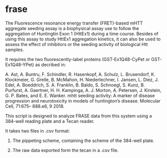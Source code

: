 # frase

The Fluorescence resonance energy transfer (FRET)-based mHTT aggregate seeding assay is a biophysical assay use to follow the aggregation of Huntingtin Exon 1 (HttEx1) during a time course. Besides of using this assay to study HttEx1 aggregation kinetics, it can also be used to assess the effect of inhibitors or the seeding activity of biological Htt samples.

It requires the two fluorescently-label proteins (GST-Ex1Q48-CyPet or GST-Ex1Q48-YPet) as decribed in:

A. Ast, A. Buntru, F. Schindler, R. Hasenkopf, A. Schulz, L. Brusendorf, K. Klockmeier, G. Grelle, B. McMahon, H. Niederlechner, I. Jansen, L. Diez, J. Edel, A. Boeddrich, S. A. Franklin, B. Baldo, S. Schnoegl, S. Kunz, B. Purfurst, A. Gaertner, H. H. Kampinga, A. J. Morton, A. Petersen, J. Kirstein, G. P. Bates, and E. E. Wanker. mhtt seeding activity: A marker of disease progression and neurotoxicity in models of huntington’s disease. Molecular Cell, 71:675– 688.e6, 9 2018.

This script is designed to analyze FRASE data from this system using a 384-well reading plate and a Tecan reader.

It takes two files in .csv format:

1) The pippeting scheme, containing the scheme of the 384-well plate.

2) The raw data exported form the tecan in a .csv file.
